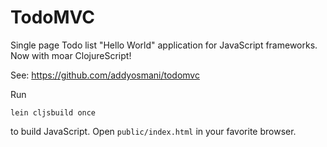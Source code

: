 TodoMVC
=======

Single page Todo list "Hello World" application for JavaScript
frameworks. Now with moar ClojureScript!

See: https://github.com/addyosmani/todomvc

Run

    lein cljsbuild once

to build JavaScript. Open `public/index.html` in your favorite browser.
